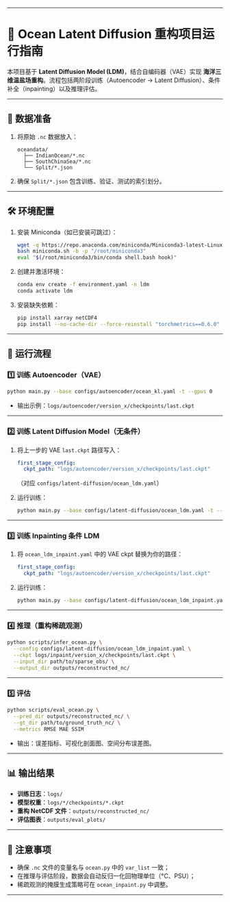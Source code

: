 
---

# 🐬 Ocean Latent Diffusion 重构项目运行指南

本项目基于 **Latent Diffusion Model (LDM)**，结合自编码器（VAE）实现 **海洋三维温盐场重构**。流程包括两阶段训练（Autoencoder → Latent Diffusion）、条件补全（inpainting）以及推理评估。

---

## 📂 数据准备

1. 将原始 `.nc` 数据放入：

   ```
   oceandata/
     ├── IndianOcean/*.nc
     ├── SouthChinaSea/*.nc
     └── Split/*.json
   ```

2. 确保 `Split/*.json` 包含训练、验证、测试的索引划分。

---

## 🛠 环境配置

1. 安装 Miniconda（如已安装可跳过）：

   ```bash
   wget -q https://repo.anaconda.com/miniconda/Miniconda3-latest-Linux-x86_64.sh -O miniconda.sh
   bash miniconda.sh -b -p "/root/miniconda3"
   eval "$(/root/miniconda3/bin/conda shell.bash hook)"
   ```

2. 创建并激活环境：

   ```bash
   conda env create -f environment.yaml -n ldm
   conda activate ldm
   ```

3. 安装缺失依赖：

   ```bash
   pip install xarray netCDF4
   pip install --no-cache-dir --force-reinstall "torchmetrics==0.6.0" "pytorch-lightning==1.4.2"
   ```

---

## 🚀 运行流程

### 1️⃣ 训练 Autoencoder（VAE）

```bash
python main.py --base configs/autoencoder/ocean_kl.yaml -t --gpus 0
```

* 输出示例：`logs/autoencoder/version_x/checkpoints/last.ckpt`

---

### 2️⃣ 训练 Latent Diffusion Model（无条件）

1. 将上一步的 VAE `last.ckpt` 路径写入：

   ```yaml
   first_stage_config:
     ckpt_path: "logs/autoencoder/version_x/checkpoints/last.ckpt"
   ```

   （对应 `configs/latent-diffusion/ocean_ldm.yaml`）

2. 运行训练：

   ```bash
   python main.py --base configs/latent-diffusion/ocean_ldm.yaml -t --gpus 0
   ```

---

### 3️⃣ 训练 Inpainting 条件 LDM

1. 将 `ocean_ldm_inpaint.yaml` 中的 VAE ckpt 替换为你的路径：

   ```yaml
   first_stage_config:
     ckpt_path: "logs/autoencoder/version_x/checkpoints/last.ckpt"
   ```

2. 运行训练：

   ```bash
   python main.py --base configs/latent-diffusion/ocean_ldm_inpaint.yaml -t --gpus 0
   ```

---

### 4️⃣ 推理（重构稀疏观测）

```bash
python scripts/infer_ocean.py \
  --config configs/latent-diffusion/ocean_ldm_inpaint.yaml \
  --ckpt logs/inpaint/version_x/checkpoints/last.ckpt \
  --input_dir path/to/sparse_obs/ \
  --output_dir outputs/reconstructed_nc/
```

---

### 5️⃣ 评估

```bash
python scripts/eval_ocean.py \
  --pred_dir outputs/reconstructed_nc/ \
  --gt_dir path/to/ground_truth_nc/ \
  --metrics RMSE MAE SSIM
```

* 输出：误差指标、可视化剖面图、空间分布误差图。

---

## 📊 输出结果

* **训练日志**：`logs/`
* **模型权重**：`logs/*/checkpoints/*.ckpt`
* **重构 NetCDF 文件**：`outputs/reconstructed_nc/`
* **评估图表**：`outputs/eval_plots/`

---

## 📌 注意事项

* 确保 `.nc` 文件的变量名与 `ocean.py` 中的 `var_list` 一致；
* 在推理与评估阶段，数据会自动反归一化回物理单位（°C、PSU）；
* 稀疏观测的掩膜生成策略可在 `ocean_inpaint.py` 中调整。

---
